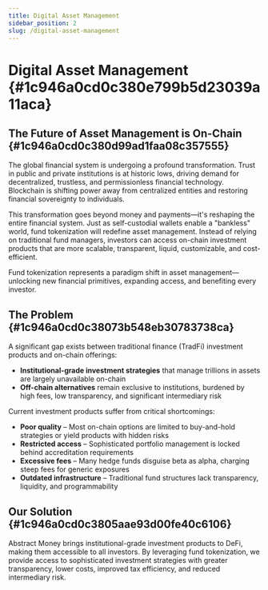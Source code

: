 ```yaml
---
title: Digital Asset Management
sidebar_position: 2
slug: /digital-asset-management
---
```




# Digital Asset Management {#1c946a0cd0c380e799b5d23039a11aca}


## The Future of Asset Management is On-Chain {#1c946a0cd0c380d99ad1faa08c357555}


The global financial system is undergoing a profound transformation. Trust in public and private institutions is at historic lows, driving demand for decentralized, trustless, and permissionless financial technology. Blockchain is shifting power away from centralized entities and restoring financial sovereignty to individuals.


This transformation goes beyond money and payments—it's reshaping the entire financial system. Just as self-custodial wallets enable a "bankless" world, fund tokenization will redefine asset management. Instead of relying on traditional fund managers, investors can access on-chain investment products that are more scalable, transparent, liquid, customizable, and cost-efficient.


Fund tokenization represents a paradigm shift in asset management—unlocking new financial primitives, expanding access, and benefiting every investor.


## The Problem {#1c946a0cd0c38073b548eb30783738ca}


A significant gap exists between traditional finance (TradFi) investment products and on-chain offerings:

- **Institutional-grade investment strategies** that manage trillions in assets are largely unavailable on-chain
- **Off-chain alternatives** remain exclusive to institutions, burdened by high fees, low transparency, and significant intermediary risk

Current investment products suffer from critical shortcomings:

- **Poor quality** – Most on-chain options are limited to buy-and-hold strategies or yield products with hidden risks
- **Restricted access** – Sophisticated portfolio management is locked behind accreditation requirements
- **Excessive fees** – Many hedge funds disguise beta as alpha, charging steep fees for generic exposures
- **Outdated infrastructure** – Traditional fund structures lack transparency, liquidity, and programmability

## Our Solution {#1c946a0cd0c3805aae93d00fe40c6106}


Abstract Money brings institutional-grade investment products to DeFi, making them accessible to all investors. By leveraging fund tokenization, we provide access to sophisticated investment strategies with greater transparency, lower costs, improved tax efficiency, and reduced intermediary risk.

